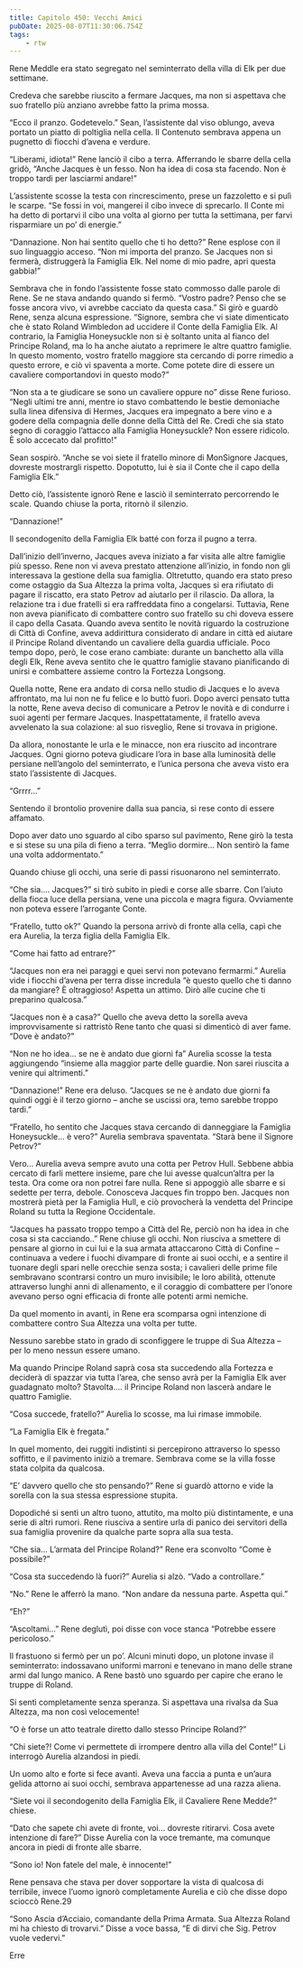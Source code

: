 ```yaml
---
title: Capitolo 450: Vecchi Amici
pubDate: 2025-08-07T11:30:06.754Z
tags:
    - rtw
---
```











Rene Meddle era stato segregato nel seminterrato della villa di Elk per due settimane.


Credeva che sarebbe riuscito a fermare Jacques, ma non si aspettava che suo fratello più anziano avrebbe fatto la prima mossa.


“Ecco il pranzo. Godetevelo.” Sean, l’assistente dal viso oblungo, aveva portato un piatto di poltiglia nella cella. Il Contenuto sembrava appena un pugnetto di fiocchi d’avena e verdure.


“Liberami, idiota!” Rene lanciò il cibo a terra. Afferrando le sbarre della cella gridò, “Anche Jacques è un fesso. Non ha idea di cosa sta facendo. Non è troppo tardi per lasciarmi andare!”


L’assistente scosse la testa con rincrescimento, prese un fazzoletto e si pulì le scarpe. “Se fossi in voi, mangerei il cibo invece di sprecarlo. Il Conte mi ha detto di portarvi il cibo una volta al giorno per tutta la settimana, per farvi risparmiare un po’ di energie.”


“Dannazione. Non hai sentito quello che ti ho detto?” Rene esplose con il suo linguaggio acceso. “Non mi importa del pranzo. Se Jacques non si fermerà, distruggerà la Famiglia Elk. Nel nome di mio padre, apri questa gabbia!”


Sembrava che in fondo l’assistente fosse stato commosso dalle parole di Rene. Se ne stava andando quando si fermò. “Vostro padre? Penso che se fosse ancora vivo, vi avrebbe cacciato da questa casa.” Si girò e guardò Rene, senza alcuna espressione. “Signore, sembra che vi siate dimenticato che è stato Roland Wimbledon ad uccidere il Conte della Famiglia Elk. Al contrario, la Famiglia Honeysuckle non si è soltanto unita al fianco del Principe Roland, ma lo ha anche aiutato a reprimere le altre quattro famiglie. In questo momento, vostro fratello maggiore sta cercando di porre rimedio a questo errore, e ciò vi spaventa a morte. Come potete dire di essere un cavaliere comportandovi in questo modo?”


“Non sta a te giudicare se sono un cavaliere oppure no” disse Rene furioso. “Negli ultimi tre anni, mentre io stavo combattendo le bestie demoniache sulla linea difensiva di Hermes, Jacques era impegnato a bere vino e a godere della compagnia delle donne della Città del Re. Credi che sia stato segno di coraggio l’attacco alla Famiglia Honeysuckle?  Non essere ridicolo. È solo accecato dal profitto!”


Sean sospirò. “Anche se voi siete il fratello minore di MonSignore Jacques, dovreste mostrargli rispetto. Dopotutto, lui è sia il Conte che il capo della Famiglia Elk.”


Detto ciò, l’assistente ignorò Rene e lasciò il seminterrato percorrendo le scale. Quando chiuse la porta, ritornò il silenzio.


“Dannazione!”


Il secondogenito della Famiglia Elk batté con forza il pugno a terra.


Dall’inizio dell’inverno, Jacques aveva iniziato a far visita alle altre famiglie più spesso. Rene non vi aveva prestato attenzione all’inizio, in fondo non gli interessava la gestione della sua famiglia. Oltretutto, quando era stato preso come ostaggio da Sua Altezza la prima volta, Jacques si era rifiutato di pagare il riscatto, era stato Petrov ad aiutarlo per il rilascio. Da allora, la relazione tra i due fratelli si era raffreddata fino a congelarsi. Tuttavia, Rene non aveva pianificato di combattere contro suo fratello su chi doveva essere il capo della Casata. Quando aveva sentito le novità riguardo la costruzione di Città di Confine, aveva addirittura considerato di andare in città ed aiutare il Principe Roland diventando un cavaliere della guardia ufficiale. Poco tempo dopo, però, le cose erano cambiate: durante un banchetto alla villa degli Elk, Rene aveva sentito che le quattro famiglie stavano pianificando di unirsi e combattere assieme contro la Fortezza Longsong.


Quella notte, Rene era andato di corsa nello studio di Jacques e lo aveva affrontato, ma lui non ne fu felice e lo buttò fuori. Dopo averci pensato tutta la notte, Rene aveva deciso di comunicare a Petrov le novità e di condurre i suoi agenti per fermare Jacques. Inaspettatamente, il fratello aveva avvelenato la sua colazione: al suo risveglio, Rene si trovava in prigione.


Da allora, nonostante le urla e le minacce, non era riuscito ad incontrare Jacques. Ogni giorno poteva giudicare l’ora in base alla luminosità delle persiane nell’angolo del seminterrato, e l’unica persona che aveva visto era stato l’assistente di Jacques.


“Grrrr...”


Sentendo il brontolio provenire dalla sua pancia, si rese conto di essere affamato.


Dopo aver dato uno sguardo al cibo sparso sul pavimento, Rene girò la testa e si stese su una pila di fieno a terra. “Meglio dormire... Non sentirò la fame una volta addormentato.”


Quando chiuse gli occhi, una serie di passi risuonarono nel seminterrato.


“Che sia.... Jacques?” si tirò subito in piedi e corse alle sbarre. Con l’aiuto della fioca luce della persiana, vene una piccola e magra figura. Ovviamente non poteva essere l’arrogante Conte.


“Fratello, tutto ok?” Quando la persona arrivò di fronte alla cella, capì che era Aurelia, la terza figlia della Famiglia Elk.


“Come hai fatto ad entrare?”


“Jacques non era nei paraggi e quei servi non potevano fermarmi.” Aurelia vide i fiocchi d’avena per terra disse incredula “è questo quello che ti danno da mangiare? È oltraggioso! Aspetta un attimo. Dirò alle cucine che ti preparino qualcosa.”


“Jacques non è a casa?” Quello che aveva detto la sorella aveva improvvisamente si rattristò Rene tanto che quasi si dimenticò di aver fame. “Dove è andato?”


“Non ne ho idea... se ne è andato due giorni fa” Aurelia scosse la testa aggiungendo “insieme alla maggior parte delle guardie. Non sarei riuscita a venire qui altrimenti.”


“Dannazione!” Rene era deluso. “Jacques se ne è andato due giorni fa quindi oggi è il terzo giorno – anche se uscissi ora, temo sarebbe troppo tardi.”


“Fratello, ho sentito che Jacques stava cercando di danneggiare la Famiglia Honeysuckle... è vero?” Aurelia sembrava spaventata. “Starà bene il Signore Petrov?”


Vero... Aurelia aveva sempre avuto una cotta per Petrov Hull. Sebbene abbia cercato di farli mettere insieme, pare che lui avesse qualcun’altra per la testa. Ora come ora non potrei fare nulla. Rene si appoggiò alle sbarre e si sedette per terra, debole. Conosceva Jacques fin troppo ben. Jacques non mostrerà pietà per la Famiglia Hull, e ciò provocherà la vendetta del Principe Roland su tutta la Regione Occidentale.


“Jacques ha passato troppo tempo a Città del Re, perciò non ha idea in che cosa si sta cacciando..” Rene chiuse gli occhi. Non riusciva a smettere di pensare al giorno in cui lui e la sua armata attaccarono Città di Confine – continuava a vedere i fuochi divampare di fronte ai suoi occhi, e a sentire il tuonare degli spari nelle orecchie senza sosta; i cavalieri delle prime file sembravano scontrarsi contro un muro invisibile; le loro abilità, ottenute attraverso lunghi anni di allenamento, e il coraggio di combattere per l’onore avevano perso ogni efficacia di fronte alle potenti armi nemiche.


Da quel momento in avanti, in Rene era scomparsa ogni intenzione di combattere contro Sua Altezza una volta per tutte.


Nessuno sarebbe stato in grado di sconfiggere le truppe di Sua Altezza – per lo meno nessun essere umano.


Ma quando Principe Roland saprà cosa sta succedendo alla Fortezza e deciderà di spazzar via tutta l’area, che senso avrà per la Famiglia Elk aver guadagnato molto? Stavolta.... il Principe Roland non lascerà andare le quattro Famiglie.


“Cosa succede, fratello?” Aurelia lo scosse, ma lui rimase immobile.


“La Famiglia Elk è fregata.”


In quel momento, dei ruggiti indistinti si percepirono attraverso lo spesso soffitto, e il pavimento iniziò a tremare. Sembrava come se la villa fosse stata colpita da qualcosa.


“E’ davvero quello che sto pensando?” Rene si guardò attorno e vide la sorella con la sua stessa espressione stupita.


Dopodiché si sentì un altro tuono, attutito, ma molto più distintamente, e una serie di altri rumori. Rene riusciva a sentire urla di panico dei servitori della sua famiglia provenire da qualche parte sopra alla sua testa.


“Che sia... L’armata del Principe Roland?” Rene era sconvolto “Come è possibile?”


“Cosa sta succedendo là fuori?” Aurelia si alzò. “Vado a controllare.”


“No.” Rene le afferrò la mano. “Non andare da nessuna parte. Aspetta qui.”


“Eh?”


“Ascoltami...” Rene deglutì, poi disse con voce stanca “Potrebbe essere pericoloso.”


Il frastuono si fermò per un po’. Alcuni minuti dopo, un plotone invase il seminterrato: indossavano uniformi marroni e tenevano in mano delle strane armi dal lungo manico. A Rene bastò uno sguardo per capire che erano le truppe di Roland.


Si sentì completamente senza speranza. Si aspettava una rivalsa da Sua Altezza, ma non così velocemente!


“O è forse un atto teatrale diretto dallo stesso Principe Roland?”


“Chi siete?! Come vi permettete di irrompere dentro alla villa del Conte!” Li interrogò Aurelia alzandosi in piedi.


Un uomo alto e forte si fece avanti. Aveva una faccia a punta e un’aura gelida attorno ai suoi occhi, sembrava appartenesse ad una razza aliena.


“Siete voi il secondogenito della Famiglia Elk, il Cavaliere Rene Medde?” chiese.


“Dato che sapete chi avete di fronte, voi... dovreste ritirarvi. Cosa avete intenzione di fare?” Disse Aurelia con la voce tremante, ma comunque ancora in piedi di fronte alle sbarre.


“Sono io! Non fatele del male, è innocente!”


Rene pensava che stava per dover sopportare la vista di qualcosa di terribile, invece l’uomo ignorò completamente Aurelia e ciò che disse dopo scioccò Rene.29


“Sono Ascia d’Acciaio, comandante della Prima Armata. Sua Altezza Roland mi ha chiesto di trovarvi.” Disse a voce bassa, “E di dirvi che Sig. Petrov vuole vedervi.”










Erre


